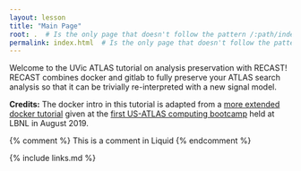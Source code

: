 ```yaml
---
layout: lesson
title: "Main Page"
root: .  # Is the only page that doesn't follow the pattern /:path/index.html
permalink: index.html  # Is the only page that doesn't follow the pattern /:path/index.html
---
```

Welcome to the UVic ATLAS tutorial on analysis preservation with RECAST! RECAST combines docker and gitlab to fully preserve your ATLAS search analysis so that it can be trivially re-interpreted with a new signal model.

<b>Credits:</b> The docker intro in this tutorial is adapted from a [more extended docker tutorial](https://matthewfeickert.github.io/intro-to-docker/) given at the [first US-ATLAS computing bootcamp](https://smeehan12.github.io/2019-08-19-usatlas-computing-bootcamp/) held at LBNL in August 2019. 

<!-- this is an html comment -->

{% comment %} This is a comment in Liquid {% endcomment %}


{% include links.md %}
